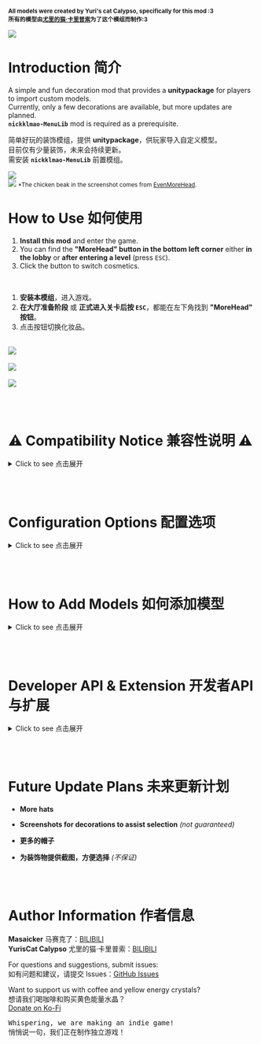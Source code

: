 <small>

**All models were created by Yuri's cat Calypso, specifically for this mod :3**
<br>
**所有的模型由[尤里的猫·卡里普索](https://space.bilibili.com/1704421)为了这个模组而制作:3**

</small>

![](https://i.imgur.com/i2NHQrX.gif)

# Introduction 简介
A simple and fun decoration mod that provides a **unitypackage** for players to import custom models.
<br>Currently, only a few decorations are available, but more updates are planned.
<br>**`nickklmao-MenuLib`** mod is required as a prerequisite.
<br>

简单好玩的装饰模组，提供 **unitypackage**，供玩家导入自定义模型。
<br>目前仅有少量装饰，未来会持续更新。
<br>需安装 **`nickklmao-MenuLib`** 前置模组。

![](https://i.imgur.com/7wmnl1P.png)
<br>
![](https://i.imgur.com/jtu0xsM.png)
<small>*The chicken beak in the screenshot comes from [EvenMoreHead](https://thunderstore.io/c/repo/p/DEMMERS/EvenMoreHead/).</small>


# How to Use 如何使用

1. **Install this mod** and enter the game.
2. You can find the **"MoreHead" button in the bottom left corner** either **in the lobby** or **after entering a level** (press `ESC`).
3. Click the button to switch cosmetics.

<br>

1. **安装本模组**，进入游戏。
2. **在大厅准备阶段** 或 **正式进入关卡后按 `ESC`**，都能在左下角找到 **"MoreHead" 按钮**。
3. 点击按钮切换化妆品。

<br>![](https://i.imgur.com/Wp7ZedO.jpeg)  
<br>![](https://i.imgur.com/u4v7esZ.jpeg)  
<br>![](https://i.imgur.com/bKOSgHq.jpeg)

<br><br>

# ⚠️ Compatibility Notice 兼容性说明 ⚠️

<details>
  <summary>Click to see 点击展开</summary>

<div style="border: 2px solid red; padding: 10px; background-color: #fff0f0;">

With **`MenuLib`** updated to **`2.1.3`**, **`MoreHead`** must be updated to **`1.3.0`** or later to function properly.

> <mark>⚠️ If you are still using **`MoreHead 1.2.8`** or earlier, please keep **`MenuLib`** at **`2.1.1`** or earlier to avoid compatibility issues.</mark>

For the best experience and stability, we recommend always using the latest version.

<br>

**`MenuLib`** 已更新至 **`2.1.3`**，因此 **`MoreHead`** 需升级至 **`1.3.0`** 或更高版本才能正常运行。

> <mark>⚠️ 如果您仍在使用 **`MoreHead 1.2.8`** 或更早版本，请确保 **`MenuLib`** 仍为 **`2.1.1`** 或更早版本，否则可能会出现兼容性问题。</mark>

为确保最佳体验和稳定性，建议始终使用最新版本。

</div>

---

### Previously: 之前的版本
<div style="border: 1px solid gray; padding: 10px; background-color: #f8f8f8;">

**MenuLib** **2.0.0** → **MoreHead** **1.2.8+** required.  
**MenuLib** **1.0.3** → **MoreHead** **1.1.8+** required.  

**MenuLib** **2.0.0** → 需要 **MoreHead** **1.2.8+** 版本。  
**MenuLib** **1.0.3** → 需要 **MoreHead** **1.1.8+** 版本。

</div>


</details>

<br><br>



# Configuration Options 配置选项

<details>
  <summary>Click to see 点击展开</summary>

## English

MoreHead provides several configuration options that can be modified in the BepInEx configuration file (`BepInEx/config/Mhz.REPOMoreHead.cfg`):

### UI Settings

| Option | Description | Default |
| --- | --- | --- |
| **EscButtonPosX** | X position of MoreHead button in ESC menu | 0 |
| **EscButtonPosY** | Y position of MoreHead button in ESC menu | 0 |
| **LobbyButtonPosX** | X position of MoreHead button in lobby | 0 |
| **LobbyButtonPosY** | Y position of MoreHead button in lobby | 0 |

Adjusting these values allows you to reposition the MoreHead buttons if they conflict with other mod UI elements.

### Blacklist Mode

| Option | Description | Default |
| --- | --- | --- |
| **BlacklistMode** | Set to "ENABLE_BLACKLIST" to enable blacklist functionality | "" (disabled) |

When blacklist mode is enabled:
- Use `Shift + click` on decoration buttons to add/remove items from the blacklist
- Use `Shift + CLEAR ALL` to clear the entire blacklist at once
- ⚠️ All blacklist changes take effect after restarting the game

Blacklisted decorations won't appear in your decoration menu, which is useful for hiding items you don't want to use.

> <mark>💡It's recommended that one player manages the blacklist and shares it via mod code or the `BepInEx/config/MoreHeadBlacklist.json` file to ensure appearance sync in multiplayer.<br>💡Before sharing, make sure to disable Blacklist Mode (clear the config value) to prevent unintended changes from other players.</mark>

### Logging

| Option | Description | Default |
| --- | --- | --- |
| **EnableVerboseLogging** | Enable detailed logs for model loading | false |

Enable this option to see more detailed logs about model loading process, helpful for troubleshooting.

### File Locations

| File | Path | Description |
| --- | --- | --- |
| **MoreHeadConfig.json** | `[Unity.persistentDataPath]/REPOModData/MoreHead/` | Main configuration file storing decoration states |
| **MoreHeadOutfits.json** | `[Unity.persistentDataPath]/REPOModData/MoreHead/` | Stores up to 5 sets of outfit configurations |
| **Mhz.REPOMoreHead.cfg** | `BepInEx/config/` | BepInEx configuration file with UI positioning and other settings |
| **MoreHeadBlacklist.json** | `BepInEx/config/` | Blacklist file for hiding unwanted decorations |
| **Decorations (.hhh files)** | `BepInEx/plugins/` or<br>`BepInEx/plugins/MoreHead/Decorations/` | Custom decoration models |

**Note**: `[Unity.persistentDataPath]` typically resolves to:
- Windows: `C:/Users/[YourName]/AppData/LocalLow/semiwork/Repo/`
- Linux: `~/.config/unity3d/semiwork/Repo/`
- Mac: `~/Library/Application Support/semiwork/Repo/`

### File Descriptions

- **MoreHeadConfig.json**: Stores the enabled/disabled state of each decoration (single outfit mode - for backward compatibility)
- **MoreHeadOutfits.json**: Stores up to 5 different decoration configurations that you can switch between using the UI or function keys F1-F5
- **Mhz.REPOMoreHead.cfg**: Contains settings for UI button positions, blacklist mode toggle, and logging options
- **MoreHeadBlacklist.json**: Contains a list of decoration names that should be hidden from the UI menu (requires blacklist mode to be enabled)
- **Decoration .hhh files**: Asset bundles containing 3D models for decorations, can be placed in either location

## 中文

MoreHead 提供了几个配置选项，可以在BepInEx配置文件中修改（`BepInEx/config/Mhz.REPOMoreHead.cfg`）：

### UI设置

| 选项 | 描述 | 默认值 |
| --- | --- | --- |
| **EscButtonPosX** | ESC菜单中MoreHead按钮的X坐标 | 0 |
| **EscButtonPosY** | ESC菜单中MoreHead按钮的Y坐标 | 0 |
| **LobbyButtonPosX** | 大厅中MoreHead按钮的X坐标 | 0 |
| **LobbyButtonPosY** | 大厅中MoreHead按钮的Y坐标 | 0 |

调整这些值可以重新定位MoreHead按钮，避免与其他模组的UI元素冲突。

### 黑名单模式

| 选项 | 描述 | 默认值 |
| --- | --- | --- |
| **BlacklistMode** | 设置为"ENABLE_BLACKLIST"以启用黑名单功能 | ""（禁用） |

启用黑名单模式后：
- 使用 `Shift + 点击` 装饰物按钮来添加/移除黑名单项目
- 使用 `Shift + CLEAR ALL` 可一次性清空所有黑名单条目
- ⚠️ 所有黑名单相关操作需重启游戏后才会生效

被列入黑名单的装饰物不会出现在您的装饰菜单中，这对于隐藏您不想使用的物品很有用。

> <mark>💡推荐由一名玩家维护黑名单，通过分享模组代码或直接发送 `BepInEx/config/MoreHeadBlacklist.json` 文件，以保证多人游戏时外观同步。<br>💡分享前请务必关闭黑名单模式（清空配置项字符串），以避免其他玩家误触导致数据不同步。</mark>

### 日志记录

| 选项 | 描述 | 默认值 |
| --- | --- | --- |
| **EnableVerboseLogging** | 启用模型加载的详细日志 | false |

启用此选项可以查看更详细的模型加载过程日志，有助于故障排除。

### 文件位置

| 文件 | 路径 | 描述 |
| --- | --- | --- |
| **MoreHeadConfig.json** | `[Unity.persistentDataPath]/REPOModData/MoreHead/` | 主配置文件，存储装饰状态 |
| **MoreHeadOutfits.json** | `[Unity.persistentDataPath]/REPOModData/MoreHead/` | 存储最多5套装备配置 |
| **Mhz.REPOMoreHead.cfg** | `BepInEx/config/` | BepInEx配置文件，包含UI定位和其他设置 |
| **MoreHeadBlacklist.json** | `BepInEx/config/` | 黑名单文件，用于隐藏不需要的装饰 |
| **装饰文件 (.hhh 文件)** | `BepInEx/plugins/` 或<br>`BepInEx/plugins/MoreHead/Decorations/` | 自定义装饰模型 |

**注意**: `[Unity.persistentDataPath]` 通常对应于:
- Windows: `C:/Users/[您的用户名]/AppData/LocalLow/semiwork/Repo/`
- Linux: `~/.config/unity3d/semiwork/Repo/`
- Mac: `~/Library/Application Support/semiwork/Repo/`

### 文件说明

- **MoreHeadConfig.json**: 存储每个装饰的启用/禁用状态（单套装备模式 - 用于向后兼容）
- **MoreHeadOutfits.json**: 存储最多5种不同的装饰配置，可以通过UI或功能键F1-F5切换
- **Mhz.REPOMoreHead.cfg**: 包含UI按钮位置、黑名单模式开关和日志选项的设置
- **MoreHeadBlacklist.json**: 包含应在UI菜单中隐藏的装饰名称列表（需要启用黑名单模式）
- **装饰 .hhh 文件**: 包含装饰3D模型的Asset Bundle，可以放置在任一位置

</details>

<br><br>

# How to Add Models 如何添加模型

<details>
  <summary>Click to see 点击展开</summary>

## English Tutorial

1. **Set up Unity** (2022.3\* recommended, the game uses built-in render pipeline, please pay attention to the corresponding model materials), import `MoreHead-Asset-Pack_v1.3.unitypackage`.  
   > **📥 [Download unitypackage](https://github.com/Masaicker/repo-MoreHead/releases/download/v1.3/MoreHead-Asset-Pack_v1.3.unitypackage)**

2. **Import your model** and **drag `PlayerAvatar` prefab into the scene**.  
   > <mark>Make sure your model is compatible with Unity and properly rigged if animated.</mark>

3. **Find the following parts** in `PlayerAvatar`, where models will be placed:  

    | Name | Description | Tag |
    | --- | --- | --- |
    | **Head decoration (Do Not Move)** | Head part that raises when speaking | `head` |
    | **Neck decoration (Do Not Move)** | Chin/chest area | `neck` |
    | **Body decoration (Do Not Move)** | Body | `body` |
    | **Hip decoration (Do Not Move)** | Hip/lower body area | `hip` |
    | **L-ARM decoration (Do Not Move)** | Left arm | `leftarm` |
    | **R-ARM decoration (Do Not Move)** | Right arm | `rightarm` |
    | **L-LEG decoration (Do Not Move)** | Left leg | `leftleg` |
    | **R-LEG decoration (Do Not Move)** | Right leg | `rightleg` |
    | **World decoration (Do Not Move)** | Follows character position but maintains horizontal orientation | `world` |

    > <mark>⚠️ These positions are anchor references. DO NOT modify coordinates, or your model will be misaligned in-game.</mark><br>
    > <mark>💡 The `world` tag is useful for decorations that should maintain their horizontal orientation regardless of character movement.</mark><br>
    > <mark>💡 Limb-related tags (leftarm, rightarm, leftleg, rightleg) can be viewed together in-game under the "LIMBS" main tag.</mark>

4. **Create an empty object under the target part (referred to as A) and name it**.  
   > <mark>This name will be displayed in-game as your decoration's name.</mark>

5. **Place your model inside A and adjust to a suitable position**.  

6. **Drag A to the `Project` window to create a prefab**.
   > <mark>⚠️ Note: Please avoid adding collider components to decoration models as they may affect character physics, causing rotation issues or unstable movements. For collision interactions, consider alternative techniques.</mark>

7. **Run `Tools → Head Decorations Builder`**, drag your A prefab (or more, batch export is supported) into the script panel, and select the corresponding part from step 3, then **click `Add Model to List`**.  
   > <mark>Make sure to select the correct body part (head/neck/body/hip, etc.) that matches where you placed your decoration.</mark>

8. **Click `Build All AssetBundle`**, then locate the `[your decoration name].hhh` file in the `AssetBundles` folder.  
   > <mark>Only the `.hhh` file is needed for installation. Other generated files can be ignored.</mark>

9. **Move the `.hhh` file to `BepInEx\plugins`** (the game will load all .hhh files in the plugins folder. If you're not sure where to put it, you can place it in `\MoreHead\Decorations` for better organization).  
   > <mark>⚠️ For multiplayer visibility: You and your friends must have the same `.hhh` file installed to see the correct decorations.</mark><br>
   > <mark>⚠️ Do not package the `MoreHead.dll` file into your Mod, only the `.hhh` file and this mod are needed to enjoy the decorations.</mark>

10. **Start the game and enjoy!**  
    > <mark>Press ESC in-game and find "MoreHead" in the bottom left to access your new decoration.</mark>

## 中文教程

1. **部署 Unity**（推荐 2022.3\* 版本，游戏使用的是内置渲染管线，请注意对应的模型材质），导入 `MoreHead-Asset-Pack_v1.3.unitypackage`。  
   > **📥 [下载 unitypackage](https://github.com/Masaicker/repo-MoreHead/releases/download/v1.3/MoreHead-Asset-Pack_v1.3.unitypackage)**

2. **导入模型，并将 `PlayerAvatar` 预制体拖入场景**。  
   > <mark>确保您的模型与Unity兼容，如果有动画需要正确绑定骨骼。</mark>

3. **找到 `PlayerAvatar` 中的以下部位，对应模型将会摆放的位置**：  

    | 名称 | 描述 | 标签 |
    | --- | --- | --- |
    | **Head decoration (Do Not Move)** | 说话时会上抬的头部 | `head` |
    | **Neck decoration (Do Not Move)** | 下巴/胸口 | `neck` |
    | **Body decoration (Do Not Move)** | 身体 | `body` |
    | **Hip decoration (Do Not Move)** | 臀部/下半身 | `hip` |
    | **L-ARM decoration (Do Not Move)** | 左手臂 | `leftarm` |
    | **R-ARM decoration (Do Not Move)** | 右手臂 | `rightarm` |
    | **L-LEG decoration (Do Not Move)** | 左腿 | `leftleg` |
    | **R-LEG decoration (Do Not Move)** | 右腿 | `rightleg` |
    | **World decoration (Do Not Move)** | 跟随角色位置移动但保持水平方向 | `world` |

    > <mark>⚠️ 这些位置是坐标锚点参考。请勿修改坐标，否则您的模型在游戏中会错位。</mark><br>
    > <mark>💡 `world` 标签适用于需要保持水平方向的装饰品，无论角色如何移动。</mark><br>
    > <mark>💡 四肢相关标签（leftarm、rightarm、leftleg、rightleg）可在游戏中通过"LIMBS"主标签统一查看。</mark>

4. **在目标部位下创建一个空对象（称为A），并命名**。  
   > <mark>此名称将在游戏中显示为您的装饰品名称。</mark>

5. **将模型放入A，并调整到合适位置**。  

6. **拖动A到`Project`窗口，创建预制体**。
   > <mark>⚠️ 提示：装饰模型上请勿添加碰撞体组件。碰撞体可能影响角色物理行为，导致旋转异常或动作不稳定。如需碰撞交互，请考虑使用其他技术实现。</mark>

7. **运行`Tools → Head Decorations Builder`**，拖入A预制体（或更多，支持批量导出），并选择第3步中对应的部位，随后**点击`Add Model to List`**。  
   > <mark>确保选择正确的身体部位（头部/颈部/身体/臀部等），与您放置装饰的位置相匹配。</mark>

8. **点击`Build All AssetBundle`**，然后在`AssetBundles`文件夹中找到`[你的装饰品名].hhh`文件。  
   > <mark>安装时只需要`.hhh`文件，其他生成的文件可以忽略。</mark>

9. **将`.hhh`文件移动至`BepInEx\plugins`**（启动游戏会加载plugins下所有的.hhh文件。如果不知道往哪放，可以放入`\MoreHead\Decorations`便于管理）。  
   > <mark>⚠️ 多人游戏可见性：您和您的朋友必须安装相同的`.hhh`文件才能互相看到正确的装饰。</mark><br>
   > <mark>⚠️ 不要打包`MoreHead.dll`文件到您的Mod中，只需`.hhh`文件和该mod就能畅玩饰品。</mark>

10. **启动游戏，享受装饰！**  
    > <mark>在游戏中按ESC，在左下角找到"MoreHead"即可访问您的新装饰。</mark>

</details>

<br><br>

# Developer API & Extension 开发者API与扩展

<details>
  <summary>Click to see 点击展开</summary>

## English Documentation

---

Starting from version 1.2.4, MoreHead provides public APIs for extension. These interfaces allow developers to programmatically load AssetBundle resources, inject custom scripts, and enhance decoration functionality.

### Public APIs

The following public interfaces are available in the `HeadDecorationManager` class:

| Method | Description |
| --- | --- |
| `LoadExternalAssetBundlesFromAssembly(Assembly assembly)` | Loads all `.hhh` resources embedded in the specified assembly |
| `RecreateUI()` | Refreshes the UI to display newly loaded decorations |
| `GetDecorationsFromAssembly(Assembly assembly)` | Returns a list of all decorations loaded from the specified assembly |
| `GetDecorationGameObjectsFromAssembly(Assembly assembly)` | Returns a list of GameObject prefabs loaded from the specified assembly |
| `GetDecorationByName(Assembly assembly, string decorationName)` | Finds a specific decoration by name from the specified assembly |
| `FindDecorationsByPartialName(Assembly assembly, string partialName)` | Searches for decorations that contain the specified partial name |

---

### Integration Methods

There are two primary ways to leverage MoreHead's API for extended functionality:

#### 1. Embedding AssetBundles as Resources

You can embed your AssetBundle (`.hhh`) files directly into your DLL as embedded resources:

1. Create AssetBundles following standard procedures outlined in the "How to Add Models" section
2. In Visual Studio (or your preferred IDE):
   - Add the `.hhh` files to your project
   - Set their "Build Action" to "Embedded Resource"
3. In your plugin's initialization code:
   ```csharp
   // Load all embedded .hhh resources from your assembly
   Assembly assembly = Assembly.GetExecutingAssembly();
   MoreHead.HeadDecorationManager.LoadExternalAssetBundlesFromAssembly(assembly);
   MoreHead.HeadDecorationManager.RecreateUI();
   ```

> **Note**: Embedding resources into your DLL is not mandatory. You can also use MoreHead's standard methods to load local `.hhh` files and simply use your DLL for script injection and functionality implementation.

---

#### 2. Programmatic Script Injection

You can write scripts that access and modify decorations, regardless of whether they were loaded from your DLL or other sources:

1. Use the provided API to access decoration prefabs
2. Add custom components/scripts to enhance functionality
3. Implement your own logic for decoration behavior

---

### Implementation Example

```csharp
using BepInEx;
using BepInEx.Logging;
using System.Reflection;
using UnityEngine;
using System.Collections.Generic;

namespace MyCustomDecorations
{
    [BepInPlugin("com.yourname.customdecorations", "Custom Decorations Mod", "1.0.0")]
    [BepInDependency("Mhz.REPOMoreHead", BepInDependency.DependencyFlags.HardDependency)]
    public class CustomDecorationsPlugin : BaseUnityPlugin
    {
        public static CustomDecorationsPlugin Instance { get; private set; }
        private ManualLogSource _logger;
        private const string TARGET_MODEL_NAME = "Cigar"; // Target model name

        private void Awake()
        {
            Instance = this;
            _logger = Logger;
            _logger.LogInfo("Custom Decorations Mod loaded");
            
            // Load decorations and set up handlers
            LoadDecorations();
        }

        private void LoadDecorations()
        {
            try
            {
                // Get current assembly
                Assembly assembly = Assembly.GetExecutingAssembly();
                
                // Load all .hhh resources from current DLL
                MoreHead.HeadDecorationManager.LoadExternalAssetBundlesFromAssembly(assembly);
                
                // Recreate UI to display newly loaded models
                MoreHead.HeadDecorationManager.RecreateUI();
                
                // Find specific models matching the target name
                List<MoreHead.DecorationInfo> targetDecorations = 
                    MoreHead.HeadDecorationManager.FindDecorationsByPartialName(assembly, TARGET_MODEL_NAME);
                
                if (targetDecorations.Count > 0)
                {
                    _logger.LogInfo($"Found {targetDecorations.Count} models matching '{TARGET_MODEL_NAME}'");
                    
                    // Add component to each found target model
                    foreach (var decoration in targetDecorations)
                    {
                        if (decoration.Prefab != null && decoration.Prefab.GetComponent<SpaceKeyHandler>() == null)
                        {
                            _logger.LogInfo($"Adding SpaceKeyHandler to {decoration.DisplayName}");
                            decoration.Prefab.AddComponent<SpaceKeyHandler>();
                        }
                    }
                }
            }
            catch (System.Exception ex)
            {
                _logger.LogError($"Error processing decorations: {ex.Message}");
            }
        }
        
        // Class for handling decoration behavior
        public class SpaceKeyHandler : MonoBehaviour
        {
            private void Awake()
            {
                // Log when the component is initialized
                Instance._logger.LogInfo($"SpaceKeyHandler initialized on {gameObject.name}");
            }
            
            private void Update()
            {
                // Check for space key press directly in the component
                if (Input.GetKeyDown(KeyCode.Space))
                {
                    // Simply log the message when triggered
                    Instance._logger.LogInfo($"Space key pressed on decoration: {gameObject.name}");
                }
            }
        }
    }
}
```

> ### ⚠️ Important Notes
> 
> <mark>Scripts don't necessarily need to be attached to the corresponding model - implement them as needed for proper functionality. For example, the sample code above only responds to space key presses when the character is displayed in the menu.</mark>
> 
> #### Why is this happening?
> 
> Because in first-person view, the game sets the local character's `[RIG]` GameObject to **inactive** (`SetActive(false)`).
> 
> * `[RIG]` is the parent object containing the character model, and **MoreHead decorations are also mounted under this hierarchy**.
> * When `[RIG]` is disabled, according to Unity's mechanics, **all components of child objects** will not have their `Update`, `FixedUpdate` and other lifecycle methods **called**.
> * Custom decoration models are also placed under the `[RIG]` hierarchy, so when you directly attach scripts to the model, once you enter first-person view, these scripts **cannot execute normally** because the parent object is disabled.
> * However, in the game **menu interface**, the character model always remains **active**, so scripts attached to decorations can work normally, as Unity only executes component methods on active GameObjects.
> 
> This **difference in activation states** is the key point that explains why the same script behaves differently in different scenarios.
> 
> ### Important Notes About Multiplayer Synchronization
> 
> <mark>Although in first-person view **you cannot see your own decoration model** (because the local [RIG] is disabled), the game still **synchronizes your state over the network**. This means that as long as you **properly handle multiplayer synchronization logic**, other players can still see the changes and actions of your decoration model.</mark>
> 
> <mark>Therefore, even if local scripts don't execute due to [RIG] being disabled, you can still implement interactive effects through **global managers or network synchronization mechanisms**, allowing **all players to see** changes to your decoration model. This creates possibilities for **interactive decorations**.</mark>
> 
> ### Points to Consider When Implementing Model Behavior Logic:
> 
> 1. **Script Mounting Strategy** - Consider using global managers or event systems as alternatives
> 2. **Differences Between Scene Character and Menu Character** - Some scripts may only work in specific contexts
> 3. **Multiplayer Synchronization Issues** - Ensure consistent behavior across network clients
> 4. **Component Activation State** - Components on disabled GameObjects won't execute Update/FixedUpdate methods
> 5. **Resource Management** - Properly initialize and clean up resources to avoid memory leaks
> 6. **Network Authority** - Consider which operations should be executed locally and which need network synchronization
<br><br>

## 中文文档

---

从1.2.4版本开始，MoreHead提供了公开API接口，用于扩展功能。这些接口允许开发者以编程方式加载AssetBundle资源、注入自定义脚本，并增强装饰物功能。

### 公开API接口

以下是`HeadDecorationManager`类中可用的公共接口：

| 方法 | 说明 |
| --- | --- |
| `LoadExternalAssetBundlesFromAssembly(Assembly assembly)` | 加载指定程序集中嵌入的所有`.hhh`资源 |
| `RecreateUI()` | 刷新UI以显示新加载的装饰物 |
| `GetDecorationsFromAssembly(Assembly assembly)` | 返回从指定程序集加载的所有装饰物列表 |
| `GetDecorationGameObjectsFromAssembly(Assembly assembly)` | 返回从指定程序集加载的所有GameObject预制体列表 |
| `GetDecorationByName(Assembly assembly, string decorationName)` | 根据名称查找指定程序集中的特定装饰物 |
| `FindDecorationsByPartialName(Assembly assembly, string partialName)` | 搜索包含指定部分名称的装饰物 |

---

### 集成方法

有两种主要方式利用MoreHead的API进行功能扩展：

#### 1. 将AssetBundle作为资源嵌入

您可以将AssetBundle（`.hhh`）文件直接嵌入到DLL中作为嵌入式资源：

1. 按照"如何添加模型"部分的标准流程创建AssetBundle
2. 在Visual Studio（或您选择的IDE）中：
   - 将`.hhh`文件添加到您的项目
   - 将它们的"生成操作"设置为"嵌入式资源"
3. 在您的插件初始化代码中：
   ```csharp
   // 从您的程序集加载所有嵌入的.hhh资源
   Assembly assembly = Assembly.GetExecutingAssembly();
   MoreHead.HeadDecorationManager.LoadExternalAssetBundlesFromAssembly(assembly);
   MoreHead.HeadDecorationManager.RecreateUI();
   ```

> **注意**：将资源嵌入到DLL中不是必须操作。您也可以使用MoreHead的标准方法加载本地`.hhh`文件，只用您的DLL注入脚本和实现功能。

---

#### 2. 程序化脚本注入

您可以编写脚本访问和修改装饰物，无论它们是从您的DLL还是其他来源加载的：

1. 使用提供的API访问装饰物预制体
2. 添加自定义组件/脚本以增强功能
3. 实现您自己的装饰物行为逻辑

---

### 实现示例

```csharp
using BepInEx;
using BepInEx.Logging;
using System.Reflection;
using UnityEngine;
using System.Collections.Generic;

namespace MyCustomDecorations
{
    [BepInPlugin("com.yourname.customdecorations", "自定义装饰MOD", "1.0.0")]
    [BepInDependency("Mhz.REPOMoreHead", BepInDependency.DependencyFlags.HardDependency)]
    public class CustomDecorationsPlugin : BaseUnityPlugin
    {
        public static CustomDecorationsPlugin Instance { get; private set; }
        private ManualLogSource _logger;
        private const string TARGET_MODEL_NAME = "Cigar雪茄"; // 目标模型名称

        private void Awake()
        {
            Instance = this;
            _logger = Logger;
            _logger.LogInfo("自定义装饰MOD已加载");
            
            // 加载装饰物并设置处理脚本
            LoadDecorations();
        }

        private void LoadDecorations()
        {
            try
            {
                // 获取当前程序集
                Assembly assembly = Assembly.GetExecutingAssembly();
                
                // 加载当前DLL中的所有.hhh资源
                MoreHead.HeadDecorationManager.LoadExternalAssetBundlesFromAssembly(assembly);
                
                // 重建UI以显示新加载的模型
                MoreHead.HeadDecorationManager.RecreateUI();
                
                // 查找匹配目标名称的特定模型
                List<MoreHead.DecorationInfo> targetDecorations = 
                    MoreHead.HeadDecorationManager.FindDecorationsByPartialName(assembly, TARGET_MODEL_NAME);
                
                if (targetDecorations.Count > 0)
                {
                    _logger.LogInfo($"找到 {targetDecorations.Count} 个匹配 '{TARGET_MODEL_NAME}' 的模型");
                    
                    // 为每个找到的目标模型添加组件
                    foreach (var decoration in targetDecorations)
                    {
                        if (decoration.Prefab != null && decoration.Prefab.GetComponent<SpaceKeyHandler>() == null)
                        {
                            _logger.LogInfo($"为 {decoration.DisplayName} 添加 SpaceKeyHandler");
                            decoration.Prefab.AddComponent<SpaceKeyHandler>();
                        }
                    }
                }
            }
            catch (System.Exception ex)
            {
                _logger.LogError($"处理装饰物时出错: {ex.Message}");
            }
        }
        
        // 用于处理装饰物行为的类
        public class SpaceKeyHandler : MonoBehaviour
        {
            private void Awake()
            {
                // 组件初始化时记录日志
                Instance._logger.LogInfo($"在 {gameObject.name} 上初始化了 SpaceKeyHandler");
            }
            
            private void Update()
            {
                // 直接在组件中检测空格键按下
                if (Input.GetKeyDown(KeyCode.Space))
                {
                    // 触发时简单记录消息
                    Instance._logger.LogInfo($"空格键在装饰物上按下: {gameObject.name}");
                }
            }
        }
    }
}
```

> ### ⚠️ 重要提示
> 
> <mark>脚本不一定非要绑定在对应模型上，按需处理才能完善功能。例如上面的示例代码，只能在**菜单里显示角色时**响应空格输出日志。</mark>
> 
> #### 为什么会这样？
> 
> 因为游戏在**第一人称视角**下会将本地角色的`[RIG]`游戏对象设为**非激活状态**（`SetActive(false)`）。
> 
> * `[RIG]`是包含角色模型的父级对象，**MoreHead的装饰模型也被挂载在这个层级下**。
> * 当`[RIG]`被禁用时，根据Unity的工作机制，其下**所有子对象的组件**的`Update`、`FixedUpdate`等生命周期方法**都不会被调用**。
> * 自定义装饰模型同样放置在`[RIG]`层级下，因此当您在模型上直接挂载脚本时，一旦进入第一人称视角，这些脚本就会因为父对象被禁用而**无法正常执行**。
> * 而在游戏**菜单界面**中，角色模型始终保持**激活状态**，此时挂载在装饰上的脚本可以正常工作，这是因为Unity只会执行激活状态游戏对象上的组件方法。
> 
> 这种**激活状态的差异**是关键点，它解释了为什么同样的脚本在不同场景下表现不一致。
> 
> ### 关于多人同步的重要说明
> 
> <mark>虽然在第一人称视角下**您看不到自己的装饰模型**（因为本地[RIG]被禁用），但游戏依然会在**网络中同步您的状态**。这意味着只要您**正确处理多人同步逻辑**，其他玩家仍然可以看到您装饰模型的变化和动作。</mark>
> 
> <mark>因此，即使本地脚本因[RIG]禁用而不执行，您仍然可以通过**全局管理器或网络同步机制**来实现交互效果，让**所有玩家都能看到**您的装饰模型发生的变化。这为创造**交互式装饰**提供了可能性。</mark>
> 
> ### 实现模型行为逻辑时需要注意以下几点：
> 
> 1. **脚本挂载策略** - 考虑使用全局管理器或事件系统等替代方法
> 2. **场景角色和菜单角色的区别** - 某些脚本可能只在特定上下文中工作
> 3. **多人同步问题** - 确保在网络客户端间行为一致
> 4. **组件激活状态** - 禁用的游戏对象上的组件不会执行Update/FixedUpdate方法
> 5. **资源管理** - 正确初始化和清理资源，避免内存泄漏
> 6. **网络权限** - 考虑哪些操作应该在本地执行，哪些需要网络同步

</details>

<br><br>

# Future Update Plans 未来更新计划

- **More hats**  
- **Screenshots for decorations to assist selection** *(not guaranteed)*  

- **更多的帽子**  
- **为装饰物提供截图，方便选择** *(不保证)*  

<br><br>

# Author Information 作者信息

**Masaicker** 马赛克了：[BILIBILI](https://space.bilibili.com/1542613)  
**YurisCat Calypso** 尤里的猫·卡里普索：[BILIBILI](https://space.bilibili.com/1704421)  

For questions and suggestions, submit issues:  
如有问题和建议，请提交 Issues：[GitHub Issues](https://github.com/Masaicker/repo-MoreHead/issues)  

Want to support us with coffee and yellow energy crystals?  
想请我们喝咖啡和购买黄色能量水晶？  
[Donate on Ko-Fi](https://ko-fi.com/masaicker)  

<kbd>Whispering, we are making an indie game! 
<br>悄悄说一句，我们正在制作独立游戏！</kbd>
